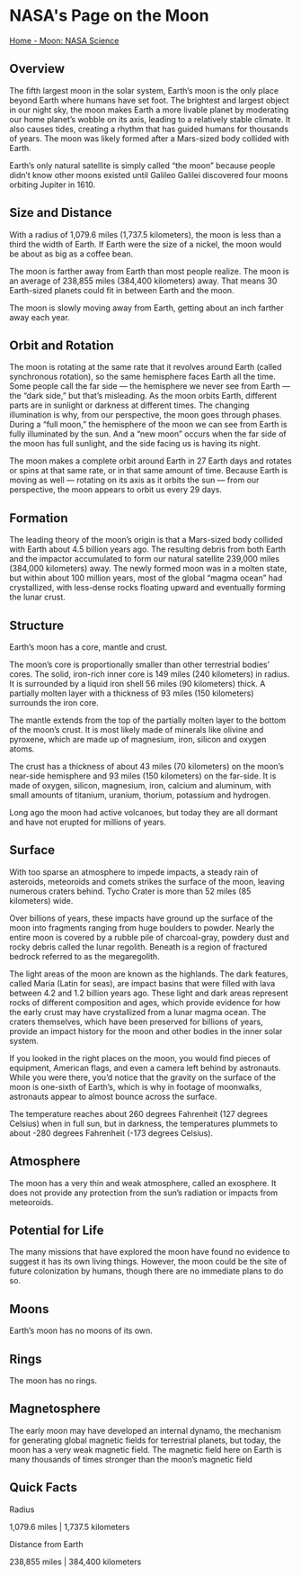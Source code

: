 # NASA's Page on the Moon

[Home - Moon: NASA Science](https://moon.nasa.gov)

## Overview

The fifth largest moon in the solar system, Earth’s moon is the only place beyond Earth where humans have set foot. The brightest and largest object in our night sky, the moon makes Earth a more livable planet by moderating our home planet’s wobble on its axis, leading to a relatively stable climate. It also causes tides, creating a rhythm that has guided humans for thousands of years. The moon was likely formed after a Mars-sized body collided with Earth.

Earth’s only natural satellite is simply called “the moon” because people didn’t know other moons existed until Galileo Galilei discovered four moons orbiting Jupiter in 1610.

## Size and Distance

With a radius of 1,079.6 miles (1,737.5 kilometers), the moon is less than a third the width of Earth. If Earth were the size of a nickel, the moon would be about as big as a coffee bean.

The moon is farther away from Earth than most people realize. The moon is an average of 238,855 miles (384,400 kilometers) away. That means 30 Earth-sized planets could fit in between Earth and the moon.

The moon is slowly moving away from Earth, getting about an inch farther away each year.

## Orbit and Rotation

The moon is rotating at the same rate that it revolves around Earth (called synchronous rotation), so the same hemisphere faces Earth all the time. Some people call the far side — the hemisphere we never see from Earth — the “dark side,” but that’s misleading. As the moon orbits Earth, different parts are in sunlight or darkness at different times. The changing illumination is why, from our perspective, the moon goes through phases. During a “full moon,” the hemisphere of the moon we can see from Earth is fully illuminated by the sun. And a “new moon” occurs when the far side of the moon has full sunlight, and the side facing us is having its night.

The moon makes a complete orbit around Earth in 27 Earth days and rotates or spins at that same rate, or in that same amount of time. Because Earth is moving as well — rotating on its axis as it orbits the sun — from our perspective, the moon appears to orbit us every 29 days.

## Formation

The leading theory of the moon’s origin is that a Mars-sized body collided with Earth about 4.5 billion years ago. The resulting debris from both Earth and the impactor accumulated to form our natural satellite 239,000 miles (384,000 kilometers) away. The newly formed moon was in a molten state, but within about 100 million years, most of the global “magma ocean” had crystallized, with less-dense rocks floating upward and eventually forming the lunar crust.

## Structure

Earth’s moon has a core, mantle and crust.

The moon’s core is proportionally smaller than other terrestrial bodies’ cores. The solid, iron-rich inner core is 149 miles (240 kilometers) in radius. It is surrounded by a liquid iron shell 56 miles (90 kilometers) thick. A partially molten layer with a thickness of 93 miles (150 kilometers) surrounds the iron core.

The mantle extends from the top of the partially molten layer to the bottom of the moon’s crust. It is most likely made of minerals like olivine and pyroxene, which are made up of magnesium, iron, silicon and oxygen atoms.

The crust has a thickness of about 43 miles (70 kilometers) on the moon’s near-side hemisphere and 93 miles (150 kilometers) on the far-side. It is made of oxygen, silicon, magnesium, iron, calcium and aluminum, with small amounts of titanium, uranium, thorium, potassium and hydrogen.

Long ago the moon had active volcanoes, but today they are all dormant and have not erupted for millions of years.

## Surface

With too sparse an atmosphere to impede impacts, a steady rain of asteroids, meteoroids and comets strikes the surface of the moon, leaving numerous craters behind. Tycho Crater is more than 52 miles (85 kilometers) wide.

Over billions of years, these impacts have ground up the surface of the moon into fragments ranging from huge boulders to powder. Nearly the entire moon is covered by a rubble pile of charcoal-gray, powdery dust and rocky debris called the lunar regolith. Beneath is a region of fractured bedrock referred to as the megaregolith.

The light areas of the moon are known as the highlands. The dark features, called Maria (Latin for seas), are impact basins that were filled with lava between 4.2 and 1.2 billion years ago. These light and dark areas represent rocks of different composition and ages, which provide evidence for how the early crust may have crystallized from a lunar magma ocean. The craters themselves, which have been preserved for billions of years, provide an impact history for the moon and other bodies in the inner solar system.

If you looked in the right places on the moon, you would find pieces of equipment, American flags, and even a camera left behind by astronauts. While you were there, you’d notice that the gravity on the surface of the moon is one-sixth of Earth’s, which is why in footage of moonwalks, astronauts appear to almost bounce across the surface.

The temperature reaches about 260 degrees Fahrenheit (127 degrees Celsius) when in full sun, but in darkness, the temperatures plummets to about -280 degrees Fahrenheit (-173 degrees Celsius).

## Atmosphere

The moon has a very thin and weak atmosphere, called an exosphere. It does not provide any protection from the sun’s radiation or impacts from meteoroids.

## Potential for Life

The many missions that have explored the moon have found no evidence to suggest it has its own living things. However, the moon could be the site of future colonization by humans, though there are no immediate plans to do so.

## Moons

Earth’s moon has no moons of its own.

## Rings

The moon has no rings.

## Magnetosphere

The early moon may have developed an internal dynamo, the mechanism for generating global magnetic fields for terrestrial planets, but today, the moon has a very weak magnetic field. The magnetic field here on Earth is many thousands of times stronger than the moon’s magnetic field

## Quick Facts

Radius

1,079.6 miles | 1,737.5 kilometers

Distance from Earth

238,855 miles | 384,400 kilometers

